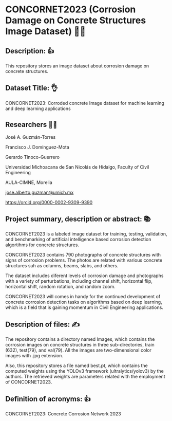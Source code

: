# CONCORNET2023 (Corrosion Damage on Concrete Structures Image Dataset) 🧑‍🏫
## Description: 👍
This repository stores an image dataset about corrosion damage on concrete structures.

## Dataset Title: 👌
CONCORNET2023: Corroded concrete Image dataset for machine learning and deep learning applications

## Researchers 🧑‍🔬
José A. Guzmán-Torres

Francisco J. Domínguez-Mota

Gerardo Tinoco-Guerrero

Universidad Michoacana de San Nicolás de Hidalgo, Faculty of Civil Engineering

AULA-CIMNE, Morelia

jose.alberto.guzman@umich.mx

https://orcid.org/0000-0002-9309-9390

## Project summary, description or abstract: 📚
CONCORNET2023 is a labeled image dataset for training, testing, validation, and benchmarking of artificial intelligence based corrosion detection algortihms for concrete structures.

CONCORNET2023 contains 790 photographs of concrete structures with signs of corrosion problems. The photos are related with various concrete structures suh as columns, beams, slabs, and others.

The dataset includes diferent levels of corrosion damage and photographs with a variety of perturbations, including channel shift, horizontal flip, horizontal shift, random rotation, and random zoom.

CONCORNET2023 will comes in handy for the continued development of concrete corrosion detection tasks on algorithms based on deep learning, which is a field that is gaining momentum in Civil Engineering applications. 

## Description of files: ✍️
The repository contains a directory named Images, which contains the corrosion images on concrete structures in three sub-directories, train (632), test(79), and val(79). All the images are two-dimensional color images with .jpg extension.

Also, this repository stores a file named best.pt, which contains the computed weights using the YOLOv3 framework (ultralytics/yolov3) by the authors. The retrieved weights are parameters related with the employment of CONCORNET2023.  

## Definition of acronyms: 👍
CONCORNET2023: Concrete Corrosion Network 2023
